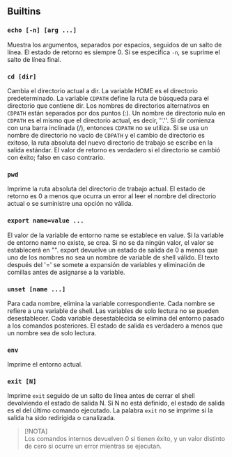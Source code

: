 ## Builtins
### `echo [-n] [arg ...]`
Muestra los argumentos, separados por espacios, seguidos de un salto de línea. El estado de retorno es siempre 0. Si se especifica `-n`, se suprime el salto de línea final.

### `cd [dir]`
Cambia el directorio actual a dir. La variable HOME es el directorio predeterminado. La variable `CDPATH` define la ruta de búsqueda para el directorio que contiene dir. Los nombres de directorios alternativos en `CDPATH` están separados por dos puntos (:). Un nombre de directorio nulo en `CDPATH` es el mismo que el directorio actual, es decir, ''.''. Si dir comienza con una barra inclinada (/), entonces `CDPATH` no se utiliza. Si se usa un nombre de directorio no vacío de `CDPATH` y el cambio de directorio es exitoso, la ruta absoluta del nuevo directorio de trabajo se escribe en la salida estándar. El valor de retorno es verdadero si el directorio se cambió con éxito; falso en caso contrario.

### `pwd`
Imprime la ruta absoluta del directorio de trabajo actual. El estado de retorno es 0 a menos que ocurra un error al leer el nombre del directorio actual o se suministre una opción no válida.

### `export name=value ...`
El valor de la variable de entorno name se establece en value. Si la variable de entorno name no existe, se crea. Si no se da ningún valor, el valor se establecerá en "". export devuelve un estado de salida de 0 a menos que uno de los nombres no sea un nombre de variable de shell válido.
El texto después del '=' se somete a expansión de variables y eliminación de comillas antes de asignarse a la variable.

### `unset [name ...]`
Para cada nombre, elimina la variable correspondiente. Cada nombre se refiere a una variable de shell. Las variables de solo lectura no se pueden desestablecer. Cada variable desestablecida se elimina del entorno pasado a los comandos posteriores. El estado de salida es verdadero a menos que un nombre sea de solo lectura.

### `env`
Imprime el entorno actual.

### `exit [N]`
Imprime `exit` seguido de un salto de línea antes de cerrar el shell devolviendo el estado de salida N. Si N no está definido, el estado de salida es el del último comando ejecutado. La palabra `exit` no se imprime si la salida ha sido redirigida o canalizada.

> [!NOTA]  
> Los comandos internos devuelven 0 si tienen éxito, y un valor distinto de cero si ocurre un error mientras se ejecutan.

